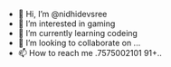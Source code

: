 - 👋 Hi, I’m @nidhidevsree
- 👀 I’m interested in gaming
- 🌱 I’m currently learning codeing
- 💞️ I’m looking to collaborate on ...
- 📫 How to reach me .7575002101 91+..

<!---
nidhidevsree/nidhidevsree is a ✨ special ✨ repository because its `README.md` (this file) appears on your GitHub profile.
You can click the Preview link to take a look at your changes.
--->
